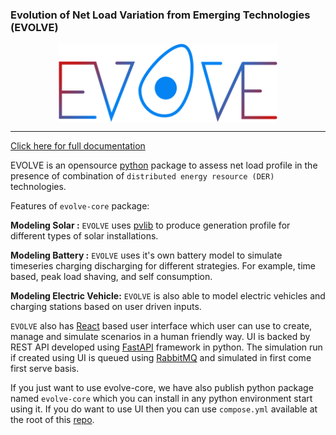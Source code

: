 ### Evolution of Net Load Variation from Emerging Technologies (EVOLVE)

<p align="center">
<img src="docs/images/evolve_logo.svg" width="350" style="display:flex;justify-content:center;">
</p>

---

[Click here for full documentation](https://nrel.github.io/EVOLVE/)


EVOLVE is an opensource [python](https://www.python.org/) package to assess net load profile in the presence of combination of `distributed energy resource (DER)` technologies. 

Features of `evolve-core` package:

**Modeling Solar :** `EVOLVE` uses [pvlib](https://pvlib-python.readthedocs.io/en/stable/) to produce generation profile for different types of solar installations. 

**Modeling Battery :** `EVOLVE` uses it's own battery model to simulate timeseries charging discharging for different strategies. For example, time based, peak load shaving, and self consumption.

**Modeling Electric Vehicle:** `EVOLVE` is also able to model electric vehicles and charging stations based on user driven inputs. 

`EVOLVE` also has [React](https://react.dev/) based user interface which user can use to create, manage and simulate scenarios in a human friendly way. UI is backed by REST API developed using [FastAPI](https://fastapi.tiangolo.com/) framework in python. The simulation run if created using UI is queued using [RabbitMQ](https://rabbitmq.com/) and simulated in first come first serve basis. 

If you just want to use evolve-core, we have also publish python package named `evolve-core` which you can install in any python environment start using it. If you do want to use UI then you can use `compose.yml` available at the root of this [repo](https://github.com/nrel/evolve).
